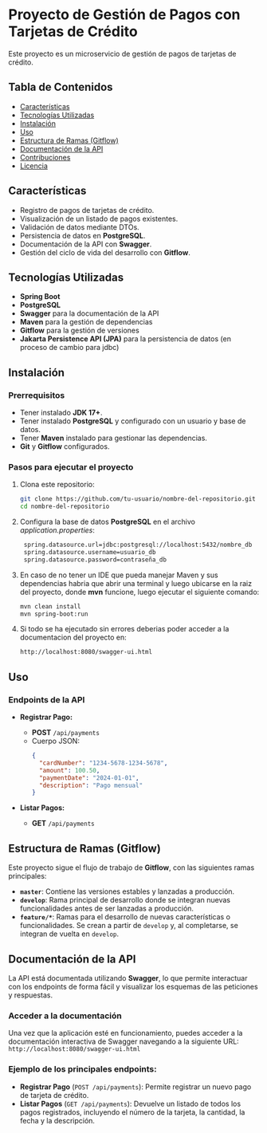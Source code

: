 # Proyecto de Gestión de Pagos con Tarjetas de Crédito

Este proyecto es un microservicio de gestión de pagos de tarjetas de crédito.

## Tabla de Contenidos
- [Características](#características)
- [Tecnologías Utilizadas](#tecnologías-utilizadas)
- [Instalación](#instalación)
- [Uso](#uso)
- [Estructura de Ramas (Gitflow)](#estructura-de-ramas-gitflow)
- [Documentación de la API](#documentación-de-la-api)
- [Contribuciones](#contribuciones)
- [Licencia](#licencia)

## Características
- Registro de pagos de tarjetas de crédito.
- Visualización de un listado de pagos existentes.
- Validación de datos mediante DTOs.
- Persistencia de datos en **PostgreSQL**.
- Documentación de la API con **Swagger**.
- Gestión del ciclo de vida del desarrollo con **Gitflow**.

## Tecnologías Utilizadas
- **Spring Boot**
- **PostgreSQL**
- **Swagger** para la documentación de la API
- **Maven** para la gestión de dependencias
- **Gitflow** para la gestión de versiones
- **Jakarta Persistence API (JPA)** para la persistencia de datos (en proceso de cambio para jdbc)

## Instalación

### Prerrequisitos
- Tener instalado **JDK 17+**.
- Tener instalado **PostgreSQL** y configurado con un usuario y base de datos.
- Tener **Maven** instalado para gestionar las dependencias.
- **Git** y **Gitflow** configurados.

### Pasos para ejecutar el proyecto

1. Clona este repositorio:

   ```bash
   git clone https://github.com/tu-usuario/nombre-del-repositorio.git
   cd nombre-del-repositorio

2. Configura la base de datos **PostgreSQL** en el archivo *application.properties*:

   ```bash
    spring.datasource.url=jdbc:postgresql://localhost:5432/nombre_db
    spring.datasource.username=usuario_db
    spring.datasource.password=contraseña_db
   
3. En caso de no tener un IDE que pueda manejar Maven y sus dependencias habria que abrir una terminal y luego ubicarse
       en la raiz del proyecto, donde **mvn** funcione, luego ejecutar el siguiente comando:

    ```bash
    mvn clean install
    mvn spring-boot:run
   
4. Si todo se ha ejecutado sin errores deberias poder acceder a la documentacion del proyecto en:

    ```bash
   http://localhost:8080/swagger-ui.html


## Uso

### Endpoints de la API

- **Registrar Pago:**
    - **POST** `/api/payments`
    - Cuerpo JSON:
      ```json
      {
        "cardNumber": "1234-5678-1234-5678",
        "amount": 100.50,
        "paymentDate": "2024-01-01",
        "description": "Pago mensual"
      }
      ```

- **Listar Pagos:**
    - **GET** `/api/payments`

## Estructura de Ramas (Gitflow)

Este proyecto sigue el flujo de trabajo de **Gitflow**, con las siguientes ramas principales:

- **`master`**: Contiene las versiones estables y lanzadas a producción.
- **`develop`**: Rama principal de desarrollo donde se integran nuevas funcionalidades antes de ser lanzadas a producción.
- **`feature/*`**: Ramas para el desarrollo de nuevas características o funcionalidades. Se crean a partir de `develop` y, al completarse, se integran de vuelta en `develop`.

## Documentación de la API

La API está documentada utilizando **Swagger**, lo que permite interactuar con los endpoints de forma fácil y visualizar los esquemas de las peticiones y respuestas.

### Acceder a la documentación

Una vez que la aplicación esté en funcionamiento, puedes acceder a la documentación interactiva de Swagger navegando a la siguiente URL:
`http://localhost:8080/swagger-ui.html`

### Ejemplo de los principales endpoints:

- **Registrar Pago** (`POST /api/payments`): Permite registrar un nuevo pago de tarjeta de crédito.
- **Listar Pagos** (`GET /api/payments`): Devuelve un listado de todos los pagos registrados, incluyendo el número de la tarjeta, la cantidad, la fecha y la descripción.

